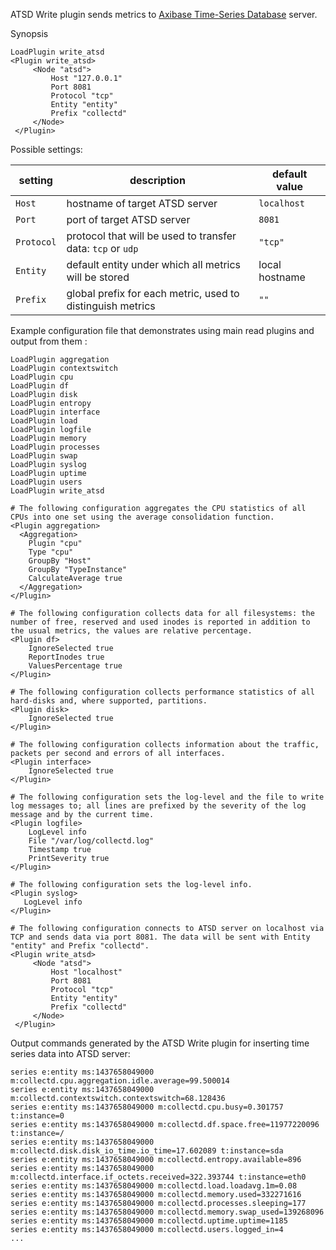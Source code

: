 ATSD Write plugin sends metrics to [Axibase Time-Series Database](https://axibase.com/products/axibase-time-series-database/) server.

Synopsis

```
LoadPlugin write_atsd
<Plugin write_atsd>
     <Node "atsd">
         Host "127.0.0.1"
         Port 8081
         Protocol "tcp"
         Entity "entity"
         Prefix "collectd"
     </Node>
 </Plugin>
```

Possible settings:

 setting             | description                                                                       | default value
----------------------|-----------------------------------------------------------------------------------|----------------
 `Host`      	      | hostname of target ATSD server                                                                    | `localhost`
 `Port`               | port of target ATSD server                                                                         | `8081`
 `Protocol`           | protocol that will be used to transfer data: `tcp` or `udp`                                                      | `"tcp"`
 `Entity`             | default entity under which all metrics will be stored                                                                    | local hostname
 `Prefix`             | global prefix for each metric, used to distinguish metrics                                                     | `""`


Example configuration file that demonstrates using main read plugins and output from them :

```
LoadPlugin aggregation
LoadPlugin contextswitch
LoadPlugin cpu
LoadPlugin df
LoadPlugin disk
LoadPlugin entropy
LoadPlugin interface
LoadPlugin load
LoadPlugin logfile
LoadPlugin memory
LoadPlugin processes
LoadPlugin swap
LoadPlugin syslog
LoadPlugin uptime
LoadPlugin users
LoadPlugin write_atsd

# The following configuration aggregates the CPU statistics of all CPUs into one set using the average consolidation function.
<Plugin aggregation>
  <Aggregation>
    Plugin "cpu"
    Type "cpu"
    GroupBy "Host"
    GroupBy "TypeInstance"
    CalculateAverage true
  </Aggregation>
</Plugin>

# The following configuration collects data for all filesystems: the number of free, reserved and used inodes is reported in addition to the usual metrics, the values are relative percentage. 
<Plugin df>
    IgnoreSelected true
    ReportInodes true
    ValuesPercentage true
</Plugin>

# The following configuration collects performance statistics of all hard-disks and, where supported, partitions.
<Plugin disk>
    IgnoreSelected true
</Plugin>

# The following configuration collects information about the traffic, packets per second and errors of all interfaces.
<Plugin interface>
    IgnoreSelected true
</Plugin>

# The following configuration sets the log-level and the file to write log messages to; all lines are prefixed by the severity of the log message and by the current time.
<Plugin logfile>
    LogLevel info
    File "/var/log/collectd.log"
    Timestamp true
    PrintSeverity true
</Plugin>

# The following configuration sets the log-level info.
<Plugin syslog>
   LogLevel info
</Plugin>

# The following configuration connects to ATSD server on localhost via TCP and sends data via port 8081. The data will be sent with Entity "entity" and Prefix "collectd".
<Plugin write_atsd>
     <Node "atsd">
         Host "localhost"
         Port 8081
         Protocol "tcp"
         Entity "entity"
         Prefix "collectd"
     </Node>
 </Plugin>
```

Output commands generated by the ATSD Write plugin for inserting time series data into ATSD server:

```
series e:entity ms:1437658049000 m:collectd.cpu.aggregation.idle.average=99.500014
series e:entity ms:1437658049000 m:collectd.contextswitch.contextswitch=68.128436
series e:entity ms:1437658049000 m:collectd.cpu.busy=0.301757 t:instance=0
series e:entity ms:1437658049000 m:collectd.df.space.free=11977220096 t:instance=/
series e:entity ms:1437658049000 m:collectd.disk.disk_io_time.io_time=17.602089 t:instance=sda
series e:entity ms:1437658049000 m:collectd.entropy.available=896
series e:entity ms:1437658049000 m:collectd.interface.if_octets.received=322.393744 t:instance=eth0
series e:entity ms:1437658049000 m:collectd.load.loadavg.1m=0.08
series e:entity ms:1437658049000 m:collectd.memory.used=332271616
series e:entity ms:1437658049000 m:collectd.processes.sleeping=177
series e:entity ms:1437658049000 m:collectd.memory.swap_used=139268096
series e:entity ms:1437658049000 m:collectd.uptime.uptime=1185
series e:entity ms:1437658049000 m:collectd.users.logged_in=4
...
```

